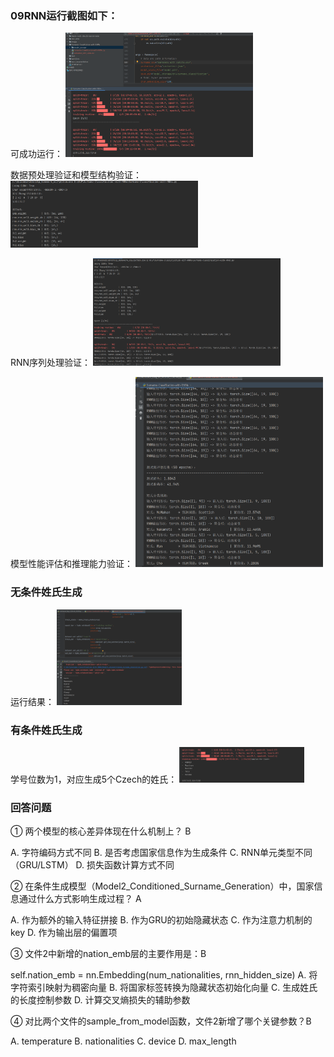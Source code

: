 ### 09RNN运行截图如下：
可成功运行：
<img src="../image/09.png" width="300" alt="可成功运行">

数据预处理验证和模型结构验证：
<img src="../image/10.png" width="300" alt="可成功运行">

RNN序列处理验证：
<img src="../image/11.png" width="300" alt="可成功运行">

模型性能评估和推理能力验证：
<img src="../image/12.png" width="300" alt="可成功运行">

### 无条件姓氏生成
运行结果：
<img src="../image/13.png" width="200" alt="可成功运行">

### 有条件姓氏生成
学号位数为1，对应生成5个Czech的姓氏：
<img src="../image/14.png" width="200" alt="可成功运行">

### 回答问题
① 两个模型的核心差异体现在什么机制上？ B

A. 字符编码方式不同
B. 是否考虑国家信息作为生成条件
C. RNN单元类型不同（GRU/LSTM）
D. 损失函数计算方式不同

② 在条件生成模型（Model2_Conditioned_Surname_Generation）中，国家信息通过什么方式影响生成过程？ A

A. 作为额外的输入特征拼接
B. 作为GRU的初始隐藏状态
C. 作为注意力机制的key
D. 作为输出层的偏置项

③ 文件2中新增的nation_emb层的主要作用是：B

self.nation_emb = nn.Embedding(num_nationalities, rnn_hidden_size)
A. 将字符索引映射为稠密向量
B. 将国家标签转换为隐藏状态初始化向量
C. 生成姓氏的长度控制参数
D. 计算交叉熵损失的辅助参数

④ 对比两个文件的sample_from_model函数，文件2新增了哪个关键参数？B

A. temperature
B. nationalities
C. device
D. max_length